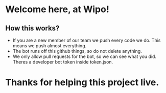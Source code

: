 # Welcome here, at Wipo!

## How this works?

- If you are a new member of our team we push every code we do. This means we push almost everything.
- The bot runs off this github things, so do not delete anything.
- We only allow pull requests for the bot, so we can see what you did. Theres a developer bot token inside token.json.


# Thanks for helping this project live.